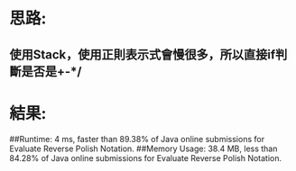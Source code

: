 # 思路: 
## 使用Stack，使用正則表示式會慢很多，所以直接if判斷是否是+-*/
# 結果:
##Runtime: 4 ms, faster than 89.38% of Java online submissions for Evaluate Reverse Polish Notation.
##Memory Usage: 38.4 MB, less than 84.28% of Java online submissions for Evaluate Reverse Polish Notation.